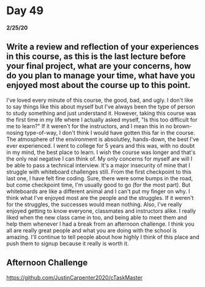 # Day 49
__2/25/20__

## Write a review and reflection of your experiences in this course, as this is the last lecture before your final project, what are your concerns, how do you plan to manage your time, what have you enjoyed most about the course up to this point.
I've loved every minute of this course, the good, bad, and ugly. I don't like to say things like this about myself but I've always been the type of person to study something and just understand it. However, taking this course was the first time in my life where I actually asked myself, "Is this too difficult for me to learn?" If it weren't for the instructors, and I mean this in no brown-nosing type-of-way, I don't think I would have gotten this far in the course. The atmosphere of the environment is absolutley, hands-down, the best I've ever experienced. I went to college for 5 years and this was, with no doubt in my mind, the best place to learn. I wish the course was longer and that's the only real negative I can think of.
My only concerns for myself are will I be able to pass a technical interview. It's a major insecurity of mine that I struggle with whiteboard challenges still. From the first checkpoint to this last one, I have felt fine coding. Sure, there were some bumps in the road, but come checkpoint time, I'm usually good to go (for the most part). But whiteboards are like a different animal and I can't put my finger on why. 
I think what I've enjoyed most are the people and the struggles. If it weren't for the struggles, the successes would mean nothing. Also, I've really enjoyed getting to know everyone, classmates and instructors alike. I really liked when the new class came in too, and being able to meet them and help them whenever I had a break from an afternoon challenge. I think you all are really great people and what you are doing with the school is amazing. I'll continue to tell people about how highly I think of this place and push them to signup because it really is worth it.

## Afternoon Challenge
https://github.com/JustinCarpenter2020/cTaskMaster